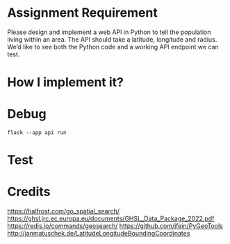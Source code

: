 # Assignment Requirement

Please design and implement a web API in Python to tell the population living within an area. The API should take a latitude, longitude and radius. We’d like to see both the Python code and a working API endpoint we can test.

# How I implement it?

# Debug
```shell
flask --app api run
```

# Test

# Credits
https://halfrost.com/go_spatial_search/
https://ghsl.jrc.ec.europa.eu/documents/GHSL_Data_Package_2022.pdf
https://redis.io/commands/geosearch/
https://github.com/jfein/PyGeoTools
http://janmatuschek.de/LatitudeLongitudeBoundingCoordinates


